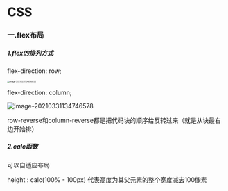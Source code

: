 # CSS

### 一.flex布局

##### 1.flex的排列方式

flex-direction: row;   

<img src="C:\Users\sqoz2t6\AppData\Roaming\Typora\typora-user-images\image-20210331134648035.png" alt="image-20210331134648035" style="zoom:33%;" />

flex-direction: column; 

![image-20210331134746578](C:\Users\sqoz2t6\AppData\Roaming\Typora\typora-user-images\image-20210331134746578.png)

row-reverse和column-reverse都是把代码块的顺序给反转过来（就是从块最右边开始排）



##### 2.calc函数

可以自适应布局

height :  calc(100% - 100px)   代表高度为其父元素的整个宽度减去100像素